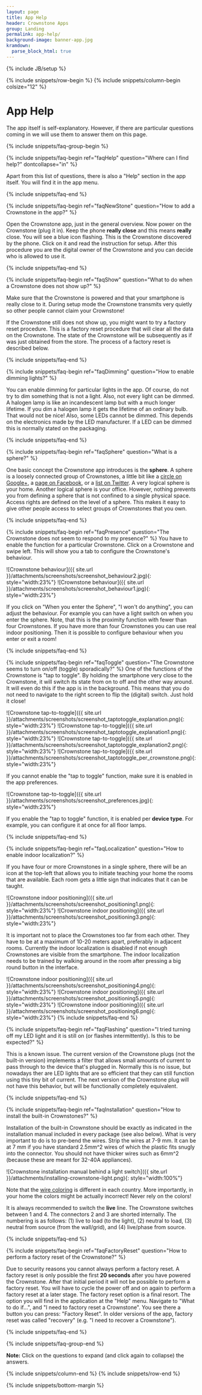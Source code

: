 ```yaml
---
layout: page
title: App Help
header: Crownstone Apps
group: Landing
permalink: app-help/
background-image: banner-app.jpg
kramdown: 
  parse_block_html: true
---
```

{% include JB/setup %}

{% include snippets/row-begin %}
{% include snippets/column-begin colsize="12" %}

# App Help

The app itself is self-explanatory. However, if there are particular questions coming in we will use them to answer them on this page.

{% include snippets/faq-group-begin %}

{% include snippets/faq-begin ref="faqHelp" question="Where can I find help?" dontcollapse="in" %}

Apart from this list of questions, there is also a "Help" section in the app itself. You will find it in the app menu.

{% include snippets/faq-end %}

{% include snippets/faq-begin ref="faqNewStone" question="How to add a Crownstone in the app?" %}

Open the Crownstone app, just in the general overview. Now power on the Crownstone (plug it in). Keep the phone **really close** and this means **really** close. You will see a blue icon flashing. This is the Crownstone discovered by the phone. Click on it and read the instruction for setup. After this procedure you are the digital owner of the Crownstone and you can decide who is allowed to use it.

{% include snippets/faq-end %}

{% include snippets/faq-begin ref="faqShow" question="What to do when a Crownstone does not show up?" %}

Make sure that the Crownstone is powered and that your smartphone is really close to it. During setup mode the Crownstone
transmits very quietly so other people cannot claim your Crownstone!

If the Crownstone still does not show up, you might want to try a factory reset procedure. This is a factory reset 
procedure that will clear all the data on the Crownstone. The state of the Crownstone will be subsequently as if was
just obtained from the store. The process of a factory reset is described below.

{% include snippets/faq-end %}

{% include snippets/faq-begin ref="faqDimming" question="How to enable dimming lights?" %}

You can enable dimming for particular lights in the app. Of course, do not try to dim something that is not a light. 
Also, not every light can be dimmed. A halogen lamp is like an incandescent lamp but with a much longer lifetime. If you
dim a halogen lamp it gets the lifetime of an ordinary bulb. That would not be nice! Also, some LEDs cannot be dimmed.
This depends on the electronics made by the LED manufacturer. If a LED can be dimmed this is normally stated on the
packaging.

{% include snippets/faq-end %}

{% include snippets/faq-begin ref="faqSphere" question="What is a sphere?" %}
                                
One basic concept the Crownstone app introduces is the **sphere**. A sphere is a loosely connected group of Crownstones, a little bit like a 
[circle on Google+](https://support.google.com/plus/answer/6320407?hl=en),
a 
[page on Facebook](https://www.facebook.com/help/104002523024878),
or a 
[list on Twitter](https://support.twitter.com/articles/76460).
A very logical sphere is your home. Another logical sphere is your office. However, nothing prevents you from defining a sphere that is not confined to a single physical space. Access rights are defined on the level of a sphere. This makes it easy to give other people access to select groups of Crownstones that you own.

{% include snippets/faq-end %}

{% include snippets/faq-begin ref="faqPresence" question="The Crownstone does not seem to respond to my presence?" %}
You have to enable the function for a particular Crownstone. Click on a Crownstone and swipe left. This will show you a tab to configure the Crownstone's behaviour.

![Crownstone behaviour]({{ site.url }}/attachments/screenshots/screenshot_behaviour2.jpg){: style="width:23%"}
![Crownstone behaviour]({{ site.url }}/attachments/screenshots/screenshot_behaviour1.jpg){: style="width:23%"}

If you click on "When you enter the Sphere", "I won't do anything", you can adjust the behaviour. For example you can have a light switch on when you enter the sphere. Note, that this is the proximity function with fewer than four Crownstones. If you have more than four Crownstones you can use real indoor positioning. Then it is possible to configure behaviour when you enter or exit a room!

{% include snippets/faq-end %}

{% include snippets/faq-begin ref="faqToggle" question="The Crownstone seems to turn on/off (toggle) sporadically?" %}
One of the functions of the Crownstone is "tap to toggle". By holding the smartphone very close to the Crownstone, it will switch its state from on to off and the other way around. It will even do this if the app is in the background. This means that you do not need to navigate to the right screen to flip the (digital) switch. Just hold it close!

![Crownstone tap-to-toggle]({{ site.url }}/attachments/screenshots/screenshot_taptotoggle_explanation.png){: style="width:23%"}
![Crownstone tap-to-toggle]({{ site.url }}/attachments/screenshots/screenshot_taptotoggle_explanation1.png){: style="width:23%"}
![Crownstone tap-to-toggle]({{ site.url }}/attachments/screenshots/screenshot_taptotoggle_explanation2.png){: style="width:23%"}
![Crownstone tap-to-toggle]({{ site.url }}/attachments/screenshots/screenshot_taptotoggle_per_crownstone.png){: style="width:23%"}

If you cannot enable the "tap to toggle" function, make sure it is enabled in the app preferences.

![Crownstone tap-to-toggle]({{ site.url }}/attachments/screenshots/screenshot_preferences.jpg){: style="width:23%"}

If you enable the "tap to toggle" function, it is enabled per **device type**. For example, you can configure it at once for all floor lamps. 

{% include snippets/faq-end %}

{% include snippets/faq-begin ref="faqLocalization" question="How to enable indoor localization?" %}
                                
If you have four or more Crownstones in a single sphere, there will be an icon at the top-left that allows you to initiate teaching your home the rooms that are available. Each room gets a little sign that indicates that it can be taught. 

![Crownstone indoor positioning]({{ site.url }}/attachments/screenshots/screenshot_positioning1.png){: style="width:23%"}
![Crownstone indoor positioning]({{ site.url }}/attachments/screenshots/screenshot_positioning3.png){: style="width:23%"}

It is important not to place the Crownstones too far from each other. They have to be at a maximum of 10-20 meters apart, preferably in adjacent rooms. Currently the indoor localization is disabled if not enough Crownstones are visible from the smartphone. The indoor localization needs to be trained by walking around in the room after pressing a big round button in the interface. 

![Crownstone indoor positioning]({{ site.url }}/attachments/screenshots/screenshot_positioning4.png){: style="width:23%"}
![Crownstone indoor positioning]({{ site.url }}/attachments/screenshots/screenshot_positioning5.png){: style="width:23%"}
![Crownstone indoor positioning]({{ site.url }}/attachments/screenshots/screenshot_positioning6.png){: style="width:23%"}
{% include snippets/faq-end %}

{% include snippets/faq-begin ref="faqFlashing" question="I tried turning off my LED light and it is still on (or flashes intermittently). Is this to be expected?" %}

This is a known issue. The current version of the Crownstone plugs (not the built-in version) implements a filter that allows small amounts of current to pass through to the device that's plugged in. Normally this is no issue, but nowadays ther are LED lights that are so efficient that they can still function using this tiny bit of current. The next version of the Crownstone plug will not have this behavior, but will be functionally completely equivalent. 

{% include snippets/faq-end %}

{% include snippets/faq-begin ref="faqInstallation" question="How to install the built-in Crownstones?" %}

Installation of the built-in Crownstone should be exactly as indicated in the installation manual included in every package (see also below). What is very important to do is to pre-bend the wires. Strip the wires at 7-9 mm. It can be at 7 mm if you have standard 2.5mm^2 wires of which the plastic fits snugly into the connector. You should not have thicker wires such as 6mm^2 (because these are meant for 32-40A appliances).

![Crownstone installation manual behind a light switch]({{ site.url }}/attachments/installing-crownstone-light.png){: style="width:100%"}

Note that the [wire coloring](https://en.wikipedia.org/wiki/Electrical_wiring) is different in each country. More importantly, in your home the colors might be actually incorrect! Never rely on the colors!

It is always recommended to switch the **live** line. The Crownstone switches between 1 and 4. The connectors 2 and 3 are shorted internally. The numbering is as follows: (1) live to load (to the light), (2) neutral to load, (3) neutral from source (from the wall/grid), and (4) live/phase from source. 

{% include snippets/faq-end %}

{% include snippets/faq-begin ref="faqFactoryReset" question="How to perform a factory reset of the Crownstone?" %}
                                
Due to security reasons you cannot always perform a factory reset. A factory reset is only possible the first **20 seconds** after you have powered the Crownstone. After that initial period it will not be possible to perform a factory reset. You will have to cycle the power off and on again to perform a factory reset at a later stage. 
The factory reset option is a final resort. The option you will find in the application at the "Help" menu. Navigate to "What to do if...", and "I need to factory reset a Crownstone". You see there a button you can press: "Factory Reset". In older versions of the app, factory reset was called "recovery" (e.g. "I need to recover a Crownstone"). 

{% include snippets/faq-end %}

{% include snippets/faq-group-end %}

**Note:** Click on the questions to expand (and click again to collapse) the answers.

{% include snippets/column-end %}
{% include snippets/row-end %}

<script>
window.onload = function() {
    var hash = window.location.hash; 
    if(hash != "") {
        var id = hash.substr(1); 
        document.getElementById(id).classList.add("in");
    }
};
</script>

{% include snippets/bottom-margin %}
